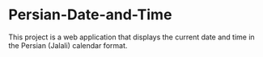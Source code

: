 # Persian-Date-and-Time
This project is a web application that displays the current date and time in the Persian (Jalali) calendar format. 
